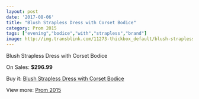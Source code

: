 ```yaml
---
layout: post
date: '2017-08-06'
title: "Blush Strapless Dress with Corset Bodice"
category: Prom 2015
tags: ["evening","bodice","with","strapless","brand"]
image: http://img.transblink.com/11273-thickbox_default/blush-strapless-dress-with-corset-bodice.jpg
---
```

Blush Strapless Dress with Corset Bodice

On Sales: **$296.99**
<a href="https://www.transblink.com/en/prom-2015/3667-blush-strapless-dress-with-corset-bodice.html"><amp-img layout="responsive" width="600" height="600" src="//img.transblink.com/11273-thickbox_default/blush-strapless-dress-with-corset-bodice.jpg" alt="Blush Strapless Dress with Corset Bodice 0" /></a>
<a href="https://www.transblink.com/en/prom-2015/3667-blush-strapless-dress-with-corset-bodice.html"><amp-img layout="responsive" width="600" height="600" src="//img.transblink.com/11275-thickbox_default/blush-strapless-dress-with-corset-bodice.jpg" alt="Blush Strapless Dress with Corset Bodice 1" /></a>
<a href="https://www.transblink.com/en/prom-2015/3667-blush-strapless-dress-with-corset-bodice.html"><amp-img layout="responsive" width="600" height="600" src="//img.transblink.com/11274-thickbox_default/blush-strapless-dress-with-corset-bodice.jpg" alt="Blush Strapless Dress with Corset Bodice 2" /></a>

Buy it: [Blush Strapless Dress with Corset Bodice](https://www.transblink.com/en/prom-2015/3667-blush-strapless-dress-with-corset-bodice.html "Blush Strapless Dress with Corset Bodice")

View more: [Prom 2015](https://www.transblink.com/en/10-prom-2015 "Prom 2015")